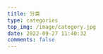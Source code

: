 ```yaml
---
title: 分类
type: categories
top_img: /image/category.jpg
date: 2022-09-27 11:40:32
comments: false
---
```

